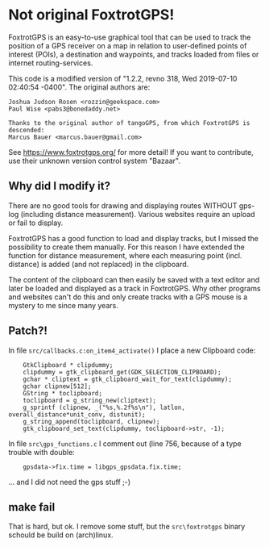 # Not original FoxtrotGPS!

FoxtrotGPS is an easy-to-use graphical tool that can be used
to track the position of a GPS receiver on a map in relation to
user-defined points of interest (POIs), a destination and waypoints,
and tracks loaded from files or internet routing-services.

This code is a modified version of "1.2.2, revno 318, Wed 2019-07-10 02:40:54 -0400".
The original authors are:

    Joshua Judson Rosen <rozzin@geekspace.com>
    Paul Wise <pabs3@bonedaddy.net>
    
    Thanks to the original author of tangoGPS, from which FoxtrotGPS is descended:
    Marcus Bauer <marcus.bauer@gmail.com>
    
See https://www.foxtrotgps.org/ for more detail! If you want to contribute,
use their unknown version control system "Bazaar".

## Why did I modify it?

There are no good tools for drawing and displaying routes WITHOUT 
gps-log (including distance measurement). Various websites require 
an upload or fail to display.

FoxtrotGPS has a good function to load and display tracks, but I missed the 
possibility to create them manually. For this reason I have extended the 
function for distance measurement, where each measuring point (incl. distance) 
is added (and not replaced) in the clipboard.

The content of the clipboard can then easily be saved with a text editor and 
later be loaded and displayed as a track in FoxtrotGPS. Why other programs 
and websites can't do this and only create tracks with a GPS mouse is a 
mystery to me since many years.

## Patch?!

In file `src/callbacks.c:on_item4_activate()` I place a new Clipboard code:

```
    GtkClipboard * clipdummy;
    clipdummy = gtk_clipboard_get(GDK_SELECTION_CLIPBOARD);
    gchar * cliptext = gtk_clipboard_wait_for_text(clipdummy);
    gchar clipnew[512];
    GString * toclipboard;
    toclipboard = g_string_new(cliptext);
    g_sprintf (clipnew, _("%s,%.2f%s\n"), latlon, overall_distance*unit_conv, distunit);
    g_string_append(toclipboard, clipnew);
    gtk_clipboard_set_text(clipdummy, toclipboard->str, -1);
```

In file `src\gps_functions.c` I comment out (line 756, because of a type trouble with double:

```
    gpsdata->fix.time = libgps_gpsdata.fix.time;
```

... and I did not need the gps stuff ;-)

## make fail

That is hard, but ok. I remove some stuff, but the `src\foxtrotgps` binary schould be build on (arch)linux.

